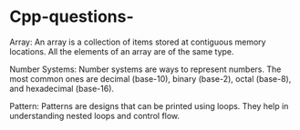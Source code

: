 # Cpp-questions-




Array:
An array is a collection of items stored at contiguous memory locations. All the elements of an array are of the same type.

Number Systems:
Number systems are ways to represent numbers. The most common ones are decimal (base-10), binary (base-2), octal (base-8), and hexadecimal (base-16).

Pattern:
Patterns are designs that can be printed using loops. They help in understanding nested loops and control flow.
